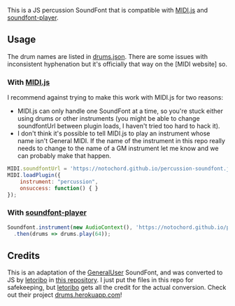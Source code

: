 This is a JS percussion SoundFont that is compatible with [MIDI.js](https://github.com/mudcube/MIDI.js) and [soundfont-player](https://github.com/danigb/soundfont-player).

## Usage

The drum names are listed in [drums.json](https://github.com/notochord/percussion-soundfont.js/blob/master/drums.json). There are some issues with inconsistent hyphenation but it's officially that way on the [MIDI website] so.

### With [MIDI.js](https://github.com/mudcube/MIDI.js)

I recommend against trying to make this work with MIDI.js for two reasons:

* MIDI.js can only handle one SoundFont at a time, so you're stuck either using drums or other instruments (you might be able to change soundfontUrl between plugin loads, I haven't tried too hard to hack it).
* I don't think it's possible to tell MIDI.js to play an instrument whose name isn't General MIDI. If the name of the instrument in this repo really needs to change to the name of a GM instrument let me know and we can probably make that happen.

```javascript
MIDI.soundfontUrl = 'https://notochord.github.io/percussion-soundfont.js/';
MIDI.loadPlugin({
    instrument: "percussion",
    onsuccess: function() { }
});
```

### With [soundfont-player](https://github.com/danigb/soundfont-player)

```javascript
Soundfont.instrument(new AudioContext(), 'https://notochord.github.io/percussion-soundfont.js/percussion-mp3.js')
  .then(drums => drums.play(64));
```

## Credits

This is an adaptation of the [GeneralUser](http://www.schristiancollins.com/generaluser.php) SoundFont, and was converted to JS by [letoribo](https://github.com/letoribo) in [this repository](https://github.com/letoribo/General-MIDI-Percussion-soundfonts-for-MIDI.js-).
I just put the files in this repo for safekeeping, but [letoribo](https://github.com/letoribo) gets all the credit for the actual conversion.
Check out their project [drums.herokuapp.com](https://drums.herokuapp.com/)!

